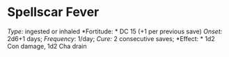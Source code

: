 ﻿---
name: Spellscar Fever
type: ingested or inhaled
fortitude: DC 15 (+1 per previous save)
onset: 2d6+1 days
frequency: 1/day
effect:
  "1d2 Con damage, 1d2 Cha drain"
cure: 2 consecutive saves
---

# Spellscar Fever
 *Type:* ingested or inhaled
*Fortitude: * DC 15 (+1 per previous save) *Onset:* 2d6+1 days; *Frequency*: 1/day; *Cure:* 2 consecutive saves;
*Effect: * 1d2 Con damage, 1d2 Cha drain